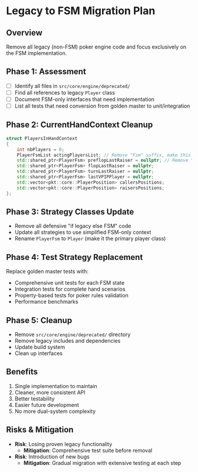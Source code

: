 # Legacy to FSM Migration Plan

## Overview
Remove all legacy (non-FSM) poker engine code and focus exclusively on the FSM implementation.

## Phase 1: Assessment
- [ ] Identify all files in `src/core/engine/deprecated/`
- [ ] Find all references to legacy `Player` class
- [ ] Document FSM-only interfaces that need implementation
- [ ] List all tests that need conversion from golden master to unit/integration

## Phase 2: CurrentHandContext Cleanup
```cpp
struct PlayersInHandContext
{
    int nbPlayers = 0;
    PlayerFsmList actingPlayersList; // Remove "Fsm" suffix, make this the primary
    std::shared_ptr<PlayerFsm> preflopLastRaiser = nullptr; // Remove "Fsm" suffix
    std::shared_ptr<PlayerFsm> flopLastRaiser = nullptr;
    std::shared_ptr<PlayerFsm> turnLastRaiser = nullptr;
    std::shared_ptr<PlayerFsm> lastVPIPPlayer = nullptr;
    std::vector<pkt::core::PlayerPosition> callersPositions;
    std::vector<pkt::core::PlayerPosition> raisersPositions;
};
```

## Phase 3: Strategy Classes Update
- Remove all defensive "if legacy else FSM" code
- Update all strategies to use simplified FSM-only context
- Rename `PlayerFsm` to `Player` (make it the primary player class)

## Phase 4: Test Strategy Replacement
Replace golden master tests with:
- Comprehensive unit tests for each FSM state
- Integration tests for complete hand scenarios
- Property-based tests for poker rules validation
- Performance benchmarks

## Phase 5: Cleanup
- Remove `src/core/engine/deprecated/` directory
- Remove legacy includes and dependencies
- Update build system
- Clean up interfaces

## Benefits
1. Single implementation to maintain
2. Cleaner, more consistent API
3. Better testability
4. Easier future development
5. No more dual-system complexity

## Risks & Mitigation
- **Risk**: Losing proven legacy functionality
  - **Mitigation**: Comprehensive test suite before removal
- **Risk**: Introduction of new bugs
  - **Mitigation**: Gradual migration with extensive testing at each step